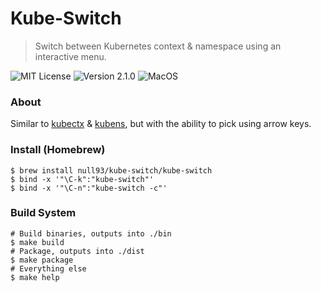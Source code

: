 # Kube-Switch
> Switch between Kubernetes context & namespace using an interactive menu.

![MIT License](https://img.shields.io/badge/License-MIT-yellow.svg?style=for-the-badge)
![Version 2.1.0](https://img.shields.io/badge/Version-2.1.0-yellow.svg?style=for-the-badge)
![MacOS](https://img.shields.io/badge/OS-MacOS-yellow.svg?style=for-the-badge)

### About

Similar to [kubectx](https://github.com/ahmetb/kubectx) & [kubens](https://github.com/ahmetb/kubectx), but with the ability to pick using arrow keys.

### Install (Homebrew)

```shell
$ brew install null93/kube-switch/kube-switch
$ bind -x '"\C-k":"kube-switch"'
$ bind -x '"\C-n":"kube-switch -c"'
```

### Build System

```shell
# Build binaries, outputs into ./bin
$ make build
# Package, outputs into ./dist
$ make package
# Everything else
$ make help
```
